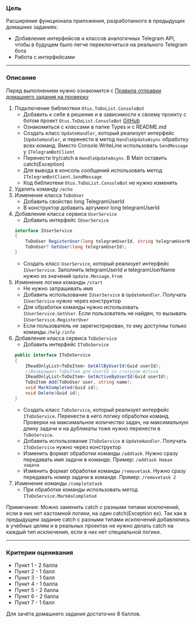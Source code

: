 ### Цель
    
Расширение функционала приложения, разработанного в предыдущих домашних заданиях:

- Добавление интерфейсов и классов аналогичных Telegram API, чтобы в будущем было легче переключиться на реального Telegram бота
- Работа с интерфейсами

---

### Описание

Перед выполнением нужно ознакомится с [Правила отправки домашнего задания на проверку](https://github.com/OTUS-NET/C-Sharp-Basic/blob/main/Homeworks/README.md)

1. Подключение библиотеки `Otus.ToDoList.ConsoleBot`
    - Добавить к себе в решение и в зависимости к своему проекту с ботом проект `Otus.ToDoList.ConsoleBot` [GitHub](https://github.com/OTUS-NET/C-Sharp-Basic/tree/main/Homeworks/05.2%20%D0%9E%D0%9E%D0%9F%20%D0%B8%D0%BD%D1%82%D0%B5%D1%80%D1%84%D0%B5%D0%B9%D1%81%D1%8B/Otus.ToDoList.ConsoleBot) 
    - Ознакомиться с классами в папке Types и с README.md
    - Создать класс `UpdateHandler`, который реализует интерфейс `IUpdateHandler`, и перенести в метод `HandleUpdateAsync` обработку всех команд. Вместо Console.WriteLine использовать `SendMessage` у `ITelegramBotClient`
    - Перенести try/catch в `HandleUpdateAsync`. В Main оставить catch(Exception)
    - Для вывода в конcоль сообщений использовать метод `ITelegramBotClient.SendMessage`
    - Код библиотеки `Otus.ToDoList.ConsoleBot` не нужно изменять
2. Удалить команду `/echo`
3. Изменение класса `ToDoUser`
    - Добавить свойство long TelegramUserId
    - В конструктор добавить аргумент long telegramUserId
4. Добавление класса сервиса `UserService`
    - Добавить интерфейс `IUserService`
    ```csharp
    interface IUserService
    {
        ToDoUser RegisterUser(long telegramUserId, string telegramUserName);
        ToDoUser? GetUser(long telegramUserId);
    }
    ```
    - Создать класс `UserService`, который реализует интерфейс `IUserService`. Заполнять telegramUserId и telegramUserName нужно из значений `Update.Message.From`
5. Изменение логики команды `/start`
    - Не нужно запрашивать имя
    - Добавить использование `IUserService` в `UpdateHandler`. Получать `IUserService` нужно через конструктор
    - Для обработки команды нужно использовать `IUserService.GetUser`. Если пользователь не найден, то вызывать `IUserService.RegisterUser`
    - Если пользователь не зарегистрирован, то ему доступны только команды `/help` `/info`
6. Добавление класса сервиса `ToDoService`
    - Добавить интерфейс `IToDoService`
    ```csharp
    public interface IToDoService
    {
        IReadOnlyList<ToDoItem> GetAllByUserId(Guid userId);
        //Возвращает ToDoItem для UserId со статусом Active
        IReadOnlyList<ToDoItem> GetActiveByUserId(Guid userId);
        ToDoItem Add(ToDoUser user, string name);
        void MarkCompleted(Guid id);
        void Delete(Guid id);
    }
    ```
    - Создать класс `ToDoService`, который реализует интерфейс `IToDoService`. Перенести в него логику обработки команд. Проверки на максимальное количество задач, на максимальную длину задачи и на дубликаты тоже нужно перенести в `ToDoService`.
    - Добавить использование `IToDoService` в `UpdateHandler`. Получать `IToDoService` нужно через конструктор
    - Изменить формат обработки команды `/addtask`. Нужно сразу передавать имя задачи в команде. Пример: `/addtask Новая задача`
    - Изменить формат обработки команды `/removetask`. Нужно сразу передавать номер задачи в команде. Пример: `/removetask 2`
7. Изменение команды `/completetask`
    - При обработке команды использовать метод `IToDoService.MarkAsCompleted`

Примечание: Можно заменить catch с разными типами исключений, если в них нет кастомной логики, на один catch(Exception ex). Так как в предыдущем задание сatch с разными типами исключений добавлялись в учебных целям и в реальных проектах не нужно делать catch на каждый тип исключения, если в них нет специальной логики.

---

### Критерии оценивания

- Пункт 1 - 2 балла
- Пункт 2 - 1 балл
- Пункт 3 - 1 балл
- Пункт 4 - 1 балла
- Пункт 5 - 2 балла
- Пункт 6 - 2 балла
- Пункт 7 - 1 балл

Для зачёта домашнего задания достаточно 8 баллов.
